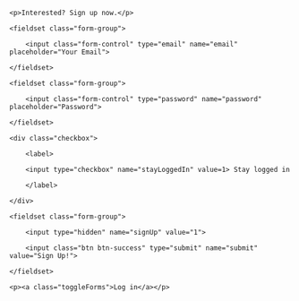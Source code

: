 <form method="post" id = "signUpForm">
    
    <p>Interested? Sign up now.</p>
    
    <fieldset class="form-group">

        <input class="form-control" type="email" name="email" placeholder="Your Email">
        
    </fieldset>
    
    <fieldset class="form-group">
    
        <input class="form-control" type="password" name="password" placeholder="Password">
        
    </fieldset>
    
    <div class="checkbox">
    
        <label>
    
        <input type="checkbox" name="stayLoggedIn" value=1> Stay logged in
            
        </label>
        
    </div>
    
    <fieldset class="form-group">
    
        <input type="hidden" name="signUp" value="1">
        
        <input class="btn btn-success" type="submit" name="submit" value="Sign Up!">
        
    </fieldset>
    
    <p><a class="toggleForms">Log in</a></p>

</form>
